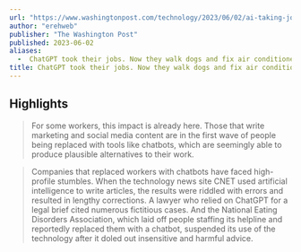 ```yaml
---
url: "https://www.washingtonpost.com/technology/2023/06/02/ai-taking-jobs/"
author: "erehweb"
publisher: "The Washington Post"
published: 2023-06-02
aliases:
  -  ChatGPT took their jobs. Now they walk dogs and fix air conditioners.
title: ChatGPT took their jobs. Now they walk dogs and fix air conditioners.
---
```


## Highlights
> For some workers, this impact is already here. Those that write marketing and social media content are in the first wave of people being replaced with tools like chatbots, which are seemingly able to produce plausible alternatives to their work.

> Companies that replaced workers with chatbots have faced high-profile stumbles. When the technology news site CNET used artificial intelligence to write articles, the results were riddled with errors and resulted in lengthy corrections. A lawyer who relied on ChatGPT for a legal brief cited numerous fictitious cases. And the National Eating Disorders Association, which laid off people staffing its helpline and reportedly replaced them with a chatbot, suspended its use of the technology after it doled out insensitive and harmful advice.

